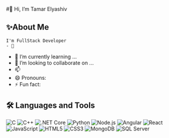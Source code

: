
#👋 Hi, I’m Tamar Elyashiv



  ## ✨About Me
    I'm FullStack Developer 
    - 👀 
- 🌱 I’m currently learning ...
- 💞️ I’m looking to collaborate on ...
- 📫 
- 😄 Pronouns: 
- ⚡ Fun fact: 
## 🛠️ Languages and Tools
![C](https://img.shields.io/badge/-C-00599C?logo=c&logoColor=white)
![C++](https://img.shields.io/badge/-C++-00599C?logo=c%2B%2B&logoColor=white)
![.NET Core](https://img.shields.io/badge/-.NET_Core-512BD4?logo=dotnet&logoColor=white)
![Python](https://img.shields.io/badge/-Python-3776AB?logo=python&logoColor=white)
![Node.js](https://img.shields.io/badge/-Node.js-339933?logo=node.js&logoColor=white)
![Angular](https://img.shields.io/badge/-Angular-DD0031?logo=angular&logoColor=white)
![React](https://img.shields.io/badge/-React-61DAFB?logo=react&logoColor=black)
![JavaScript](https://img.shields.io/badge/-JavaScript-F7DF1E?logo=javascript&logoColor=black)
![HTML5](https://img.shields.io/badge/-HTML5-E34F26?logo=html5&logoColor=white)
![CSS3](https://img.shields.io/badge/-CSS3-1572B6?logo=css3&logoColor=white)
![MongoDB](https://img.shields.io/badge/-MongoDB-47A248?logo=mongodb&logoColor=white)
![SQL Server](https://img.shields.io/badge/-SQL_Server-CC2927?logo=microsoftsqlserver&logoColor=white)
